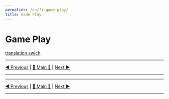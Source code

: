 ```yaml
---
permalink: /en/fi-game-play/
title: Game Play
---
```


# Game Play

[translation swich](.)

***

[◄ Previous](WeatherCards.md) | [🚪 Main 🚪](.) | [Next ►](.)

***

<!-- Content here-->

***

[◄ Previous](WeatherCards.md) | [🚪 Main 🚪](.) | [Next ►](.)

***

<!--Web links ref-->

<!--Image links ref-->